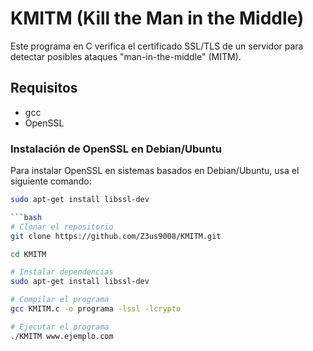 # KMITM (Kill the Man in the Middle)

Este programa en C verifica el certificado SSL/TLS de un servidor para detectar posibles ataques "man-in-the-middle" (MITM).

## Requisitos

- gcc
- OpenSSL

### Instalación de OpenSSL en Debian/Ubuntu

Para instalar OpenSSL en sistemas basados en Debian/Ubuntu, usa el siguiente comando:

```bash
sudo apt-get install libssl-dev

```bash
# Clonar el repositorio
git clone https://github.com/Z3us9008/KMITM.git

cd KMITM

# Instalar dependencias
sudo apt-get install libssl-dev

# Compilar el programa
gcc KMITM.c -o programa -lssl -lcrypto

# Ejecutar el programa
./KMITM www.ejemplo.com
